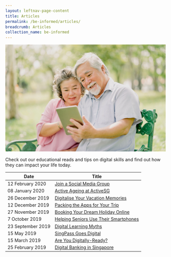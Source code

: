```yaml
---
layout: leftnav-page-content
title: Articles
permalink: /be-informed/articles/
breadcrumb: Articles
collection_name: be-informed
---
```

![picture](/images/be-informed/be-informed-2.jpg)

Check out our educational reads and tips on digital skills and find out how they can impact your life today.

| Date | Title |
|--|--|
| 12 February 2020| [Join a Social Media Group](/join-a-social-media-group/) |
| 08 January 2020 | [Active Ageing at ActiveSG](/active-ageing-at-activesg/) |
| 26 December 2019 | [Digitalise Your Vacation Memories](/digitalise-your-vacation-memories/) |
| 12 December 2019 | [Packing the Apps for Your Trip](/packing-the-apps-for-your-trip/) |
| 27 November 2019 | [Booking Your Dream Holiday Online](/booking-your-dream-holiday-online/) |
| 7 October 2019 | [Helping Seniors Use Their Smartphones](/helping-seniors-use-their-smartphones/) |
| 23 September 2019 | [Digital Learning Myths](/digital-learning-myths/) |
| 15 May 2019 | [SingPass Goes Digital](/singpass-goes-digital/) |
| 15 March 2019 | [Are You Digitally-Ready?](/are-you-digitally-ready/) |
| 25 February 2019 | [Digital Banking in Singapore](/digital-banking-in-singapore/) |
